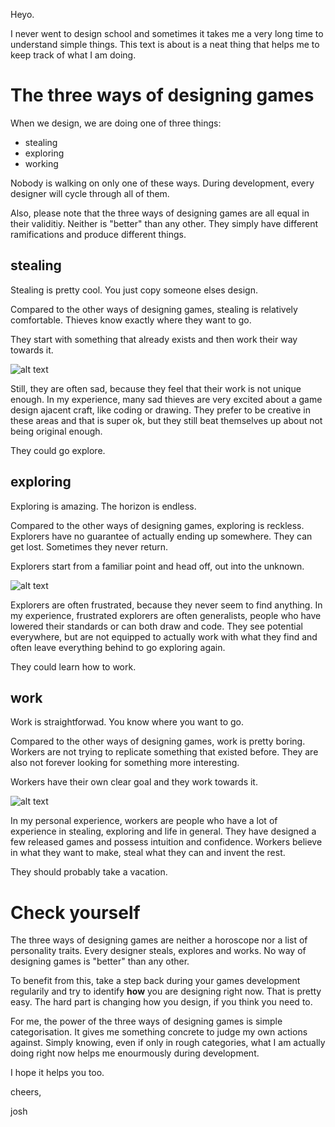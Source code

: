 Heyo.

I never went to design school and sometimes it takes me a very long time to understand simple things.
This text is about is a neat thing that helps me to keep track of what I am doing.

# The three ways of designing games

When we design, we are doing one of three things:

- stealing
- exploring
- working

Nobody is walking on only one of these ways.
During development, every designer will cycle through all of them.

Also, please note that the three ways of designing games are all equal in their validitiy. 
Neither is "better" than any other. 
They simply have different ramifications and produce different things.


## stealing

Stealing is pretty cool. You just copy someone elses design.

Compared to the other ways of designing games, stealing is relatively comfortable.
Thieves know exactly where they want to go.

They start with something that already exists and then work their way towards it.

![alt text](https://i.imgur.com/xbD2Qtx.png) 

Still, they are often sad, because they feel that their work is not unique enough.
In my experience, many sad thieves are very excited about a game design ajacent craft, like coding or drawing. They prefer to be creative in these areas and that is super ok, but they still beat themselves up about not being original enough.

They could go explore.

## exploring

Exploring is amazing. The horizon is endless.

Compared to the other ways of designing games, exploring is reckless.
Explorers have no guarantee of actually ending up somewhere.
They can get lost. Sometimes they never return.

Explorers start from a familiar point and head off, out into the unknown.

![alt text](https://i.imgur.com/Hu75V9e.png) 

Explorers are often frustrated, because they never seem to find anything.
In my experience, frustrated explorers are often generalists, people who have lowered their standards or can both draw and code. They see potential everywhere, but are not equipped to actually work with what they find and often leave everything behind to go exploring again.

They could learn how to work.

## work

Work is straightforwad. You know where you want to go.

Compared to the other ways of designing games, work is pretty boring.
Workers are not trying to replicate something that existed before. They are also not forever looking for something more interesting.

Workers have their own clear goal and they work towards it.

![alt text](https://i.imgur.com/poFnWO4.png) 

In my personal experience, workers are people who have a lot of experience in stealing, exploring and life in general.
They have designed a few released games and possess intuition and confidence. Workers believe in what they want to make, steal what they can and invent the rest.

They should probably take a vacation.


# Check yourself

The three ways of designing games are neither a horoscope nor a list of personality traits.
Every designer steals, explores and works. 
No way of designing games is "better" than any other. 

To benefit from this, take a step back during your games development regularily and try to identify **how** you are designing right now.
That is pretty easy.
The hard part is changing how you design, if you think you need to.

For me, the power of the three ways of designing games is simple categorisation. It gives me something concrete to judge my own actions against.
Simply knowing, even if only in rough categories, what I am actually doing right now helps me enourmously during development.

I hope it helps you too.

cheers,

josh
